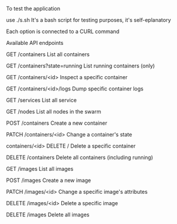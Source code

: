 To test the application

use ./s.sh
It's a bash script for testing purposes, it's self-eplanatory

Each option is connected to a CURL command


Available API endpoints

GET /containers List all containers

GET /containers?state=running List running containers (only)

GET /containers/&lt;id&gt; Inspect a specific container

GET /containers/&lt;id&gt;/logs Dump specific container logs

GET /services List all service

GET /nodes List all nodes in the swarm

POST /containers Create a new container

PATCH /containers/&lt;id&gt; Change a container&#39;s state

containers/&lt;id&gt; DELETE / Delete a specific container

DELETE /containers Delete all containers (including running)

GET /images List all images

POST /images Create a new image

PATCH /images/&lt;id&gt; Change a specific image&#39;s attributes

DELETE /images/&lt;id&gt; Delete a specific image

DELETE /images Delete all images


